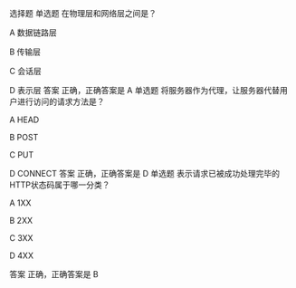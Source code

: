 选择题
单选题
在物理层和网络层之间是？

A 数据链路层

B 传输层

C 会话层

D 表示层
答案 正确，正确答案是 A
单选题
将服务器作为代理，让服务器代替用户进行访问的请求方法是？

A HEAD

B POST

C PUT

D CONNECT
答案 正确，正确答案是 D
单选题
表示请求已被成功处理完毕的HTTP状态码属于哪一分类？

A 1XX

B 2XX

C 3XX

D 4XX


答案 正确，正确答案是 B

